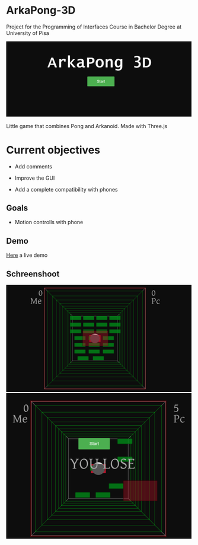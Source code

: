 # ArkaPong-3D
Project for the Programming of Interfaces Course in Bachelor Degree at University of Pisa

<img src="images/ArkaPong.png" width="500">

Little game that combines Pong and Arkanoid. Made with Three.js

<h1>Current objectives </h1>
  <p> <ul> <li> Add comments 
  <p> <li> Improve the GUI 
  <p> <li> Add a complete compatibility with phones </ul>
  
 <h2> Goals</h2>
 <p>  <ul > <li>Motion controlls with phone </ul>
  
  <h2>Demo</h2>
  <p><a href="http://www.gbarreca.com">Here</a> a live demo
  
<h2>Schreenshoot</h1>
<img src="images/ArkaPong2.png" width="500">
<img src="images/ArkaPong4.png" width="500">
